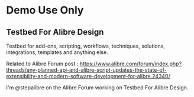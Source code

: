 # Demo Use Only
## Testbed For Alibre Design

Testbed for add-ons, scripting, workflows, techniques, solutions, integrations, templates and anything else.

Related to Alibre Forum post : https://www.alibre.com/forum/index.php?threads/any-planned-api-and-alibre-script-updates-the-state-of-extensibility-and-modern-software-development-for-alibre.24340/

I'm @stepalibre on the Alibre Forum working on Testbed For Alibre Design.
